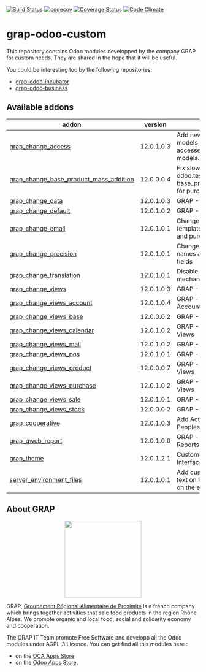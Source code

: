 [![Build Status](https://travis-ci.org/grap/grap-odoo-custom.svg?branch=12.0)](https://travis-ci.org/grap/grap-odoo-custom?branch=12.0)
[![codecov](https://codecov.io/gh/grap/grap-odoo-custom/branch/12.0/graph/badge.svg)](https://codecov.io/gh/grap/grap-odoo-custom)
[![Coverage Status](https://coveralls.io/repos/github/grap/grap-odoo-custom/badge.svg?branch=12.0)](https://coveralls.io/github/grap/grap-odoo-custom?branch=12.0)
[![Code Climate](https://codeclimate.com/github/grap/grap-odoo-custom/badges/gpa.svg)](https://codeclimate.com/github/grap/grap-odoo-custom)


# grap-odoo-custom

This repository contains Odoo modules developped by the company GRAP for
custom needs. They are shared in the hope that it will be useful.

You could be interesting too by the following repositories:

* [grap-odoo-incubator](https://github.com/grap/grap-odoo-incubator)
* [grap-odoo-business](https://github.com/grap/grap-odoo-business)

[//]: # (addons)

Available addons
----------------
addon | version | summary
--- | --- | ---
[grap_change_access](grap_change_access/) | 12.0.1.0.3 | Add new groups for specific models and change accesses for a number of models.
[grap_change_base_product_mass_addition](grap_change_base_product_mass_addition/) | 12.0.0.0.4 | Fix slow call to odoo.tests.Form, used in base_product_mass_addition, for purchase_quick module
[grap_change_data](grap_change_data/) | 12.0.1.0.3 | GRAP - Change Data
[grap_change_default](grap_change_default/) | 12.0.1.0.2 | GRAP - Change Default
[grap_change_email](grap_change_email/) | 12.0.1.0.1 | Change default email template for invoices, sale and purchase orders
[grap_change_precision](grap_change_precision/) | 12.0.1.0.1 | Change the precisions names and values of some fields
[grap_change_translation](grap_change_translation/) | 12.0.1.0.1 | Disable the translation mechanism for a many fields
[grap_change_views](grap_change_views/) | 12.0.1.0.3 | GRAP - Change Views
[grap_change_views_account](grap_change_views_account/) | 12.0.1.0.4 | GRAP - Change Views Account
[grap_change_views_base](grap_change_views_base/) | 12.0.0.0.2 | GRAP - Change Base Views
[grap_change_views_calendar](grap_change_views_calendar/) | 12.0.1.0.2 | GRAP - Change Calendar Views
[grap_change_views_mail](grap_change_views_mail/) | 12.0.1.0.2 | GRAP - Change Mail Views
[grap_change_views_pos](grap_change_views_pos/) | 12.0.1.0.1 | GRAP - Change POS Views
[grap_change_views_product](grap_change_views_product/) | 12.0.0.0.7 | GRAP - Change Product Views
[grap_change_views_purchase](grap_change_views_purchase/) | 12.0.1.0.2 | GRAP - Change Purchase Views
[grap_change_views_sale](grap_change_views_sale/) | 12.0.1.0.1 | GRAP - Change Sale Views
[grap_change_views_stock](grap_change_views_stock/) | 12.0.0.0.2 | GRAP - Change Stock Views
[grap_cooperative](grap_cooperative/) | 12.0.1.0.3 | Add Activities, Colleges, Peoples, Members, etc.
[grap_qweb_report](grap_qweb_report/) | 12.0.1.0.0 | GRAP - Custom Qweb Reports
[grap_theme](grap_theme/) | 12.0.1.2.1 | Customize Odoo web User Interface
[server_environment_files](server_environment_files/) | 12.0.1.0.1 | Add custom CSS and extra text on PoS ticket depending on the environment

[//]: # (end addons)

## About GRAP

<p align="center">
   <img src="http://www.grap.coop/wp-content/uploads/2016/11/GRAP.png" width="200"/>
</p>

GRAP, [Groupement Régional Alimentaire de Proximité](http://www.grap.coop) is a
french company which brings together activities that sale food products in the
region Rhône Alpes. We promote organic and local food, social and solidarity
economy and cooperation.

The GRAP IT Team promote Free Software and developp all the Odoo modules under
AGPL-3 Licence. You can get find all this modules here :
* on the [OCA Apps Store](https://odoo-community.org/shop?&search=GRAP)
* on the [Odoo Apps Store](https://www.odoo.com/apps/modules/browse?author=GRAP).

